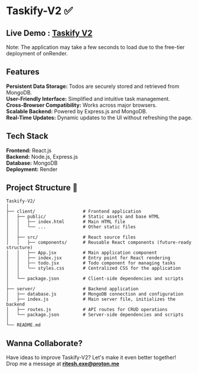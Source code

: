 # Taskify-V2 ✅

## Live Demo : [Taskify V2](https://taskifyv2-final.onrender.com/)    

Note: The application may take a few seconds to load due to the free-tier deployment of onRender.      

## Features
**Persistent Data Storage:** Todos are securely stored and retrieved from MongoDB.   
**User-Friendly Interface:** Simplified and intuitive task management.   
**Cross-Browser Compatibility:** Works across major browsers.   
**Scalable Backend:** Powered by Express.js and MongoDB.   
**Real-Time Updates:** Dynamic updates to the UI without refreshing the page.   

## Tech Stack   
**Frontend:** React.js   
**Backend:** Node.js, Express.js   
**Database:** MongoDB   
**Deployment:** Render  

## Project Structure 📁

```
Taskify-V2/
│
├── client/                  # Frontend application
│   ├── public/              # Static assets and base HTML
│   │   ├── index.html       # Main HTML file
│   │   └── ...              # Other static files
│   │
│   ├── src/                 # React source files
│   │   ├── components/      # Reusable React components (future-ready structure)
│   │   ├── App.jsx          # Main application component
│   │   ├── index.jsx        # Entry point for React rendering
│   │   ├── todo.jsx         # Todo component for managing tasks
│   │   └── styles.css       # Centralized CSS for the application
│   │
│   └── package.json         # Client-side dependencies and scripts
│
├── server/                  # Backend application
│   ├── database.js          # MongoDB connection and configuration
│   ├── index.js             # Main server file, initializes the backend
│   ├── routes.js            # API routes for CRUD operations
│   └── package.json         # Server-side dependencies and scripts
│
└── README.md               

```


## Wanna Collaborate?  
Have ideas to improve Taskify-V2? Let's make it even better together!      
Drop me a message at **ritesh.exe@proton.me**
